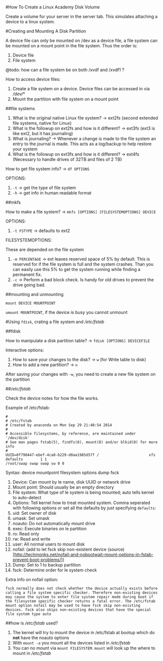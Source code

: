 #How To Create a Linux Academy Disk Volume

Create a volume for your server in the server tab. This simulates attaching a device to a linux system.

#Creating and Mounting A Disk Partition

A device file can only be mounted on /dev as a device file, a file system can be mounted on a mount point in the file system. Thus the order is:

1. Device file
2. File system

@todo: how can a file system be on both /xvdf and /xvdf1 ?

How to access device files:

1. Create a file system on a device. Device files can be accessed in via */dev/**
2. Mount the partition with file system on a mount point

##file systems

1. What is the original native Linux file system? -> ext2fs (second extended file systems, native for Linux)
2. What is the followup on ext2fs and how is it different? -> ext3fs (ext3 is like ext2, but it has journaling)
3. What is journaling? -> Whenever a change is made to the file system an entry to the journal is made. This acts as a log/backup to help restore your system
4. What is the followup on ext3fs and how is it different? -> ext4fs (Necessary to handle drives of 32TB and files of 2 TB)

How to get file system info? -> `df OPTIONS`

OPTIONS:

1. `-t` -> get the type of file system
2. `-h` -> get info in human readable format

##mkfs

How to make a file system? -> `mkfs [OPTIONS] [FILESYSTEMOPTIONS] DEVICE`

OPTIONS:

1. `-t FSTYPE` -> defaults to ext2

FILESYSTEMOPTIONS:

These are depended on the file system

1. `-m PERCENTAGE` -> ext leaves reserved space of 5% by default. This is reserved for if the file system is full and the system crashes. Than you can easily use this 5% to get the system running while finding a permanent fix.
2. `-c` -> Perform a bad block check. Is handy for old drives to prevent the drive going bad.

##mounting and unmounting

`mount DEVICE MOUNTPOINT`

`umount MOUNTPOINT`, if the device is busy you cannot unmount

#Using `fdisk`, crating a file system and */etc/fstab*

##fdisk

How to manipulate a disk partition table? -> `fdisk [OPTIONS] DEVICEFILE`

Interactive options:

1. How to save your changes to the disk? -> `w` (for Write table to disk) 
2. How to add a new partition? -> `n`

After saving your changes with `-w`, you need to create a new file system on the partition

##*/etc/fstab*

Check the device notes for how the file works.

Example of /etc/fstab:

```
#
# /etc/fstab
# Created by anaconda on Mon Sep 29 21:48:54 2014
#
# Accessible filesystems, by reference, are maintained under '/dev/disk'
# See man pages fstab(5), findfs(8), mount(8) and/or blkid(8) for more info
#
UUID=0f790447-ebef-4ca0-b229-d0aa1985d57f /                       xfs     defaults        1 1
/root/swap swap swap sw 0 0 
```

Syntax: device mountpoint filesystem options dump fsck
1. Device: Can mount by  le name, disk UUID or network drive
2. Mount point: Should usually be an empty directory
3. File system: What type of  le system is being mounted; auto tells kernel to auto-detect
4. Options: Tell kernel how to treat mounted system. Comma seperated with following options or set all the defaults by just specifying `defaults`:
  1. uid: Set owner of disk
  2. umask: Set umask
  3. noauto: Do not automatically mount drive  
  4. exec: Execute binaries on  le partition
  5. ro: Read only
  6. rw: Read and write
  7. user: All normal users to mount disk
  8. nofail: (add to let fsck skip non-existent device (source)[http://techmonks.net/nofail-and-nobootwait-mount-options-in-fstab-prevent-boot-problems/]) 
5. Dump: Set to 1 to backup partition
6. fsck: Determine order for  le system check

Extra info on nofail option:

```
fsck normally does not check whether the device actually exists before calling a file system specific checker. Therefore non-existing devices may cause the system to enter file system repair mode during boot if the filesystem specific checker returns a fatal error. The /etc/fstab mount option nofail may be used to have fsck skip non-existing devices. fsck also skips non-existing devices that have the special file system type auto
```


##how is */etc/fstab* used?

1. The kernel will try to mount the device in /etc/fstab at bootup which do **not** have the noauto options
2. With `mount -a` you mount all the devices listed in */etc/fstab*
3. You can no mount via `mount FILESYSTEM`. `mount` will look up the where to mount in */etc/fstab*

